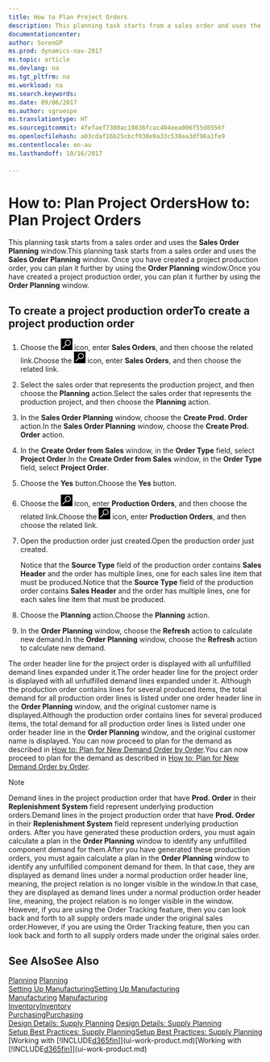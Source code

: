 ```yaml
---
title: How to Plan Project Orders
description: This planning task starts from a sales order and uses the **Sales Order Planning** window. Once you have created a project production order, you can plan it further by using the **Order Planning** window.
documentationcenter: 
author: SorenGP
ms.prod: dynamics-nav-2017
ms.topic: article
ms.devlang: na
ms.tgt_pltfrm: na
ms.workload: na
ms.search.keywords: 
ms.date: 09/06/2017
ms.author: sgroespe
ms.translationtype: HT
ms.sourcegitcommit: 4fefaef7380ac10836fcac404eea006f55d8556f
ms.openlocfilehash: a03cdaf16b25cbcf030e9a33c538ea3df96a1fe9
ms.contentlocale: en-au
ms.lasthandoff: 10/16/2017

---
```

# <a name="how-to-plan-project-orders"></a><span data-ttu-id="58910-104">How to: Plan Project Orders</span><span class="sxs-lookup"><span data-stu-id="58910-104">How to: Plan Project Orders</span></span>
<span data-ttu-id="58910-105">This planning task starts from a sales order and uses the **Sales Order Planning** window.</span><span class="sxs-lookup"><span data-stu-id="58910-105">This planning task starts from a sales order and uses the **Sales Order Planning** window.</span></span> <span data-ttu-id="58910-106">Once you have created a project production order, you can plan it further by using the **Order Planning** window.</span><span class="sxs-lookup"><span data-stu-id="58910-106">Once you have created a project production order, you can plan it further by using the **Order Planning** window.</span></span>  

## <a name="to-create-a-project-production-order"></a><span data-ttu-id="58910-107">To create a project production order</span><span class="sxs-lookup"><span data-stu-id="58910-107">To create a project production order</span></span>  

1.  <span data-ttu-id="58910-108">Choose the ![Search for Page or Report](media/ui-search/search_small.png "Search for Page or Report icon") icon, enter **Sales Orders**, and then choose the related link.</span><span class="sxs-lookup"><span data-stu-id="58910-108">Choose the ![Search for Page or Report](media/ui-search/search_small.png "Search for Page or Report icon") icon, enter **Sales Orders**, and then choose the related link.</span></span>  
2.  <span data-ttu-id="58910-109">Select the sales order that represents the production project, and then choose the **Planning** action.</span><span class="sxs-lookup"><span data-stu-id="58910-109">Select the sales order that represents the production project, and then choose the **Planning** action.</span></span>  
4.  <span data-ttu-id="58910-110">In the **Sales Order Planning** window, choose  the **Create Prod. Order** action.</span><span class="sxs-lookup"><span data-stu-id="58910-110">In the **Sales Order Planning** window, choose  the **Create Prod. Order** action.</span></span>  
5.  <span data-ttu-id="58910-111">In the **Create Order from Sales** window, in the **Order Type** field, select **Project Order**.</span><span class="sxs-lookup"><span data-stu-id="58910-111">In the **Create Order from Sales** window, in the **Order Type** field, select **Project Order**.</span></span>  
6.  <span data-ttu-id="58910-112">Choose the **Yes** button.</span><span class="sxs-lookup"><span data-stu-id="58910-112">Choose the **Yes** button.</span></span>  
7.  <span data-ttu-id="58910-113">Choose the ![Search for Page or Report](media/ui-search/search_small.png "Search for Page or Report icon") icon, enter **Production Orders**, and then choose the related link.</span><span class="sxs-lookup"><span data-stu-id="58910-113">Choose the ![Search for Page or Report](media/ui-search/search_small.png "Search for Page or Report icon") icon, enter **Production Orders**, and then choose the related link.</span></span>
8. <span data-ttu-id="58910-114">Open the production order just created.</span><span class="sxs-lookup"><span data-stu-id="58910-114">Open the production order just created.</span></span>  

    <span data-ttu-id="58910-115">Notice that the **Source Type** field of the production order contains **Sales Header** and the order has multiple lines, one for each sales line item that must be produced.</span><span class="sxs-lookup"><span data-stu-id="58910-115">Notice that the **Source Type** field of the production order contains **Sales Header** and the order has multiple lines, one for each sales line item that must be produced.</span></span>  
9. <span data-ttu-id="58910-116">Choose the **Planning** action.</span><span class="sxs-lookup"><span data-stu-id="58910-116">Choose the **Planning** action.</span></span>
10. <span data-ttu-id="58910-117">In the **Order Planning** window, choose the **Refresh** action to calculate new demand.</span><span class="sxs-lookup"><span data-stu-id="58910-117">In the **Order Planning** window, choose the **Refresh** action to calculate new demand.</span></span>  

<span data-ttu-id="58910-118">The order header line for the project order is displayed with all unfulfilled demand lines expanded under it.</span><span class="sxs-lookup"><span data-stu-id="58910-118">The order header line for the project order is displayed with all unfulfilled demand lines expanded under it.</span></span> <span data-ttu-id="58910-119">Although the production order contains lines for several produced items, the total demand for all production order lines is listed under one order header line in the **Order Planning** window, and the original customer name is displayed.</span><span class="sxs-lookup"><span data-stu-id="58910-119">Although the production order contains lines for several produced items, the total demand for all production order lines is listed under one order header line in the **Order Planning** window, and the original customer name is displayed.</span></span> <span data-ttu-id="58910-120">You can now proceed to plan for the demand as described in [How to: Plan for New Demand Order by Order](production-how-to-plan-for-new-demand.md).</span><span class="sxs-lookup"><span data-stu-id="58910-120">You can now proceed to plan for the demand as described in [How to: Plan for New Demand Order by Order](production-how-to-plan-for-new-demand.md).</span></span>  

> [!NOTE]  
>  <span data-ttu-id="58910-121">Demand lines in the project production order that have **Prod. Order** in their **Replenishment System** field represent underlying production orders.</span><span class="sxs-lookup"><span data-stu-id="58910-121">Demand lines in the project production order that have **Prod. Order** in their **Replenishment System** field represent underlying production orders.</span></span> <span data-ttu-id="58910-122">After you have generated these production orders, you must again calculate a plan in the **Order Planning** window to identify any unfulfilled component demand for them.</span><span class="sxs-lookup"><span data-stu-id="58910-122">After you have generated these production orders, you must again calculate a plan in the **Order Planning** window to identify any unfulfilled component demand for them.</span></span> <span data-ttu-id="58910-123">In that case, they are displayed as demand lines under a normal production order header line, meaning, the project relation is no longer visible in the window.</span><span class="sxs-lookup"><span data-stu-id="58910-123">In that case, they are displayed as demand lines under a normal production order header line, meaning, the project relation is no longer visible in the window.</span></span> <span data-ttu-id="58910-124">However, if you are using the Order Tracking feature, then you can look back and forth to all supply orders made under the original sales order.</span><span class="sxs-lookup"><span data-stu-id="58910-124">However, if you are using the Order Tracking feature, then you can look back and forth to all supply orders made under the original sales order.</span></span>  

## <a name="see-also"></a><span data-ttu-id="58910-125">See Also</span><span class="sxs-lookup"><span data-stu-id="58910-125">See Also</span></span>
<span data-ttu-id="58910-126">[Planning](production-planning.md) </span><span class="sxs-lookup"><span data-stu-id="58910-126">[Planning](production-planning.md) </span></span>  
[<span data-ttu-id="58910-127">Setting Up Manufacturing</span><span class="sxs-lookup"><span data-stu-id="58910-127">Setting Up Manufacturing</span></span>](production-configure-production-processes.md)  
<span data-ttu-id="58910-128">[Manufacturing](production-manage-manufacturing.md)  </span><span class="sxs-lookup"><span data-stu-id="58910-128">[Manufacturing](production-manage-manufacturing.md)  </span></span>  
[<span data-ttu-id="58910-129">Inventory</span><span class="sxs-lookup"><span data-stu-id="58910-129">Inventory</span></span>](inventory-manage-inventory.md)  
[<span data-ttu-id="58910-130">Purchasing</span><span class="sxs-lookup"><span data-stu-id="58910-130">Purchasing</span></span>](purchasing-manage-purchasing.md)  
<span data-ttu-id="58910-131">[Design Details: Supply Planning](design-details-supply-planning.md) </span><span class="sxs-lookup"><span data-stu-id="58910-131">[Design Details: Supply Planning](design-details-supply-planning.md) </span></span>  
[<span data-ttu-id="58910-132">Setup Best Practices: Supply Planning</span><span class="sxs-lookup"><span data-stu-id="58910-132">Setup Best Practices: Supply Planning</span></span>](setup-best-practices-supply-planning.md)  
<span data-ttu-id="58910-133">[Working with [!INCLUDE[d365fin](includes/d365fin_md.md)]](ui-work-product.md)</span><span class="sxs-lookup"><span data-stu-id="58910-133">[Working with [!INCLUDE[d365fin](includes/d365fin_md.md)]](ui-work-product.md)</span></span>


